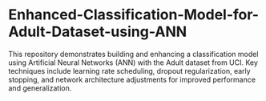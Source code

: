 # Enhanced-Classification-Model-for-Adult-Dataset-using-ANN
This repository demonstrates building and enhancing a classification model using Artificial Neural Networks (ANN) with the Adult dataset from UCI. Key techniques include learning rate scheduling, dropout regularization, early stopping, and network architecture adjustments for improved performance and generalization.
